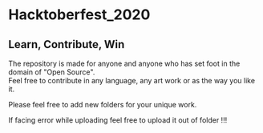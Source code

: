 # Hacktoberfest_2020
## Learn, Contribute, Win 
The repository is made for anyone and anyone who has set foot in the domain of "Open Source".<br />
Feel free to contribute in any language, any art work or as the way you like it.<br />

Please feel free to add new folders for your unique work.

If facing error while uploading feel free to upload it out of folder !!!

